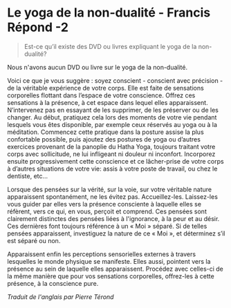 # Le yoga de la non-dualité - Francis Répond -2

>Est-ce qu’il existe des DVD ou livres expliquant le yoga de la non-dualité?

Nous n'avons aucun DVD ou livre sur le yoga de la non-dualité.

Voici ce que je vous suggère : soyez conscient - conscient avec précision - de la véritable expérience de votre corps. Elle est faite de sensations corporelles flottant dans l’espace de votre conscience. Offrez ces sensations à la présence, à cet espace dans lequel elles apparaissent. N’intervenez pas en essayant de les supprimer, de les préserver ou de les changer. Au début, pratiquez cela lors des moments de votre vie pendant lesquels vous êtes disponible, par exemple ceux réservés au yoga ou à la méditation. Commencez cette pratique dans la posture assise la plus confortable possible, puis ajoutez des postures de yoga ou d’autres exercices provenant de la panoplie du Hatha Yoga, toujours traitant votre corps avec sollicitude, ne lui infligeant ni douleur ni inconfort. Incorporez ensuite progressivement cette conscience et ce lâcher-prise de votre corps à d’autres situations de votre vie: assis à votre poste de travail, ou chez le dentiste, etc…

Lorsque des pensées sur la vérité, sur la voie, sur votre véritable nature apparaissent spontanément, ne les évitez pas. Accueillez-les. Laissez-les vous guider par elles vers la présence consciente à laquelle elles se réfèrent, vers ce qui, en vous, perçoit et comprend. Ces pensées sont clairement distinctes des pensées liées à l'ignorance, à la peur et au désir. Ces dernières font toujours référence à un « Moi » séparé. Si de telles pensées apparaissent, investiguez la nature de ce « Moi », et déterminez s’il est séparé ou non.

Apparaissent enfin les perceptions sensorielles externes à travers lesquelles le monde physique se manifeste. Elles aussi, pointent vers la présence au sein de laquelle elles apparaissent. Procédez avec celles-ci de la même manière que pour vos sensations corporelles, offrez-les à cette présence, à la conscience pure.

_Traduit de l'anglais par Pierre Térond_